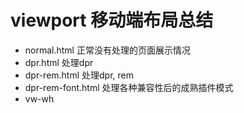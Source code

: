 # viewport 移动端布局总结

+ normal.html 正常没有处理的页面展示情况 
+ dpr.html 处理dpr
+ dpr-rem.html 处理dpr, rem
+ dpr-rem-font.html 处理各种兼容性后的成熟插件模式
+ vw-wh
